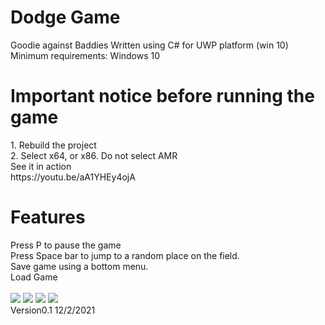 # Dodge Game 
Goodie against Baddies
Written using C# for UWP platform (win 10)
Minimum requirements: Windows 10
<h1>Important notice before running the game</h1>
1. Rebuild the project</br>
2. Select x64, or x86. Do not select AMR</br>
See it in action </br>
https://youtu.be/aA1YHEy4ojA
</br>
<h1>Features</h1>
Press P to pause the game</br>
Press Space bar to jump to a random place on the field.</br>
Save game using a bottom menu.</br>
Load Game<br>

</br>
<img src="https://github.com/antonykidis/GameGoodie/blob/master/goddie-4.png"></img>
<img src="https://github.com/antonykidis/GameGoodie/blob/master/goddie-1.png"></img>
<img src="https://github.com/antonykidis/GameGoodie/blob/master/goddie-2.png"></img>
<img src="https://github.com/antonykidis/GameGoodie/blob/master/goddie-3.png"></img>
</br>
Version0.1 12/2/2021
